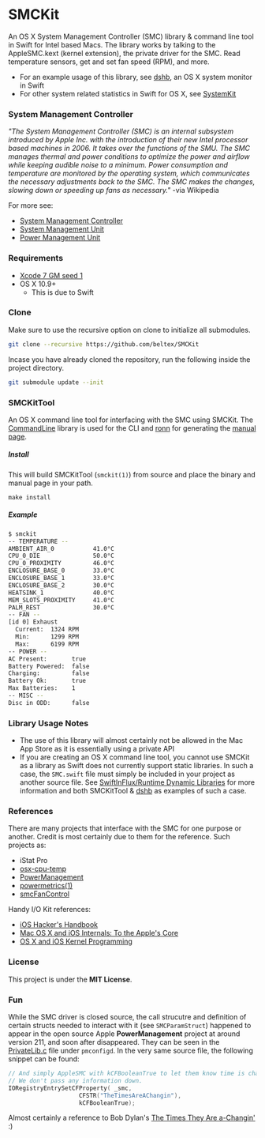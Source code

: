 SMCKit
======

An OS X System Management Controller (SMC) library & command line tool in Swift
for Intel based Macs. The library works by talking to the AppleSMC.kext (kernel
extension), the private driver for the SMC. Read temperature sensors, get and
set fan speed (RPM), and more.

- For an example usage of this library, see
  [dshb](https://github.com/beltex/dshb), an OS X system monitor in Swift
- For other system related statistics in Swift for OS X, see
  [SystemKit](https://github.com/beltex/SystemKit)


### System Management Controller

_"The System Management Controller (SMC) is an internal subsystem introduced by
Apple Inc. with the introduction of their new Intel processor based machines
in 2006. It takes over the functions of the SMU. The SMC manages thermal and
power conditions to optimize the power and airflow while keeping audible noise
to a minimum. Power consumption and temperature are monitored by the operating
system, which communicates the necessary adjustments back to the SMC. The SMC
makes the changes, slowing down or speeding up fans as necessary."_
-via Wikipedia

For more see:

- [System Management Controller](https://en.wikipedia.org/wiki/System_Management_Controller)
- [System Management Unit](https://en.wikipedia.org/wiki/System_Management_Unit)
- [Power Management Unit](https://en.wikipedia.org/wiki/Power_Management_Unit)


### Requirements

- [Xcode 7 GM seed 1](https://developer.apple.com/xcode/downloads/)
- OS X 10.9+
    - This is due to Swift


### Clone

Make sure to use the recursive option on clone to initialize all submodules.

```sh
git clone --recursive https://github.com/beltex/SMCKit
```

Incase you have already cloned the repository, run the following inside the
project directory.

```sh
git submodule update --init
```


### SMCKitTool

An OS X command line tool for interfacing with the SMC using SMCKit. The
[CommandLine](https://github.com/jatoben/CommandLine) library is used for
the CLI and [ronn](https://github.com/rtomayko/ronn) for generating the
[manual page](http://beltex.github.io/SMCKit/smckit.1.html).

##### Install

This will build SMCKitTool (`smckit(1)`) from source and place the binary and
manual page in your path.

```
make install
```

##### Example

```sh
$ smckit
-- TEMPERATURE --
AMBIENT_AIR_0           41.0°C
CPU_0_DIE               50.0°C
CPU_0_PROXIMITY         46.0°C
ENCLOSURE_BASE_0        33.0°C
ENCLOSURE_BASE_1        33.0°C
ENCLOSURE_BASE_2        30.0°C
HEATSINK_1              40.0°C
MEM_SLOTS_PROXIMITY     41.0°C
PALM_REST               30.0°C
-- FAN --
[id 0] Exhaust
  Current:  1324 RPM
  Min:      1299 RPM
  Max:      6199 RPM
-- POWER --
AC Present:       true
Battery Powered:  false
Charging:         false
Battery Ok:       true
Max Batteries:    1
-- MISC --
Disc in ODD:      false
```


### Library Usage Notes

- The use of this library  will almost certainly not be allowed in the
  Mac App Store as it is essentially using a private API
- If you are creating an OS X command line tool, you cannot use SMCKit as a
  library as Swift does not currently support static libraries. In such a
  case, the `SMC.swift` file must simply be included in your project as another
  source file. See
  [SwiftInFlux/Runtime Dynamic Libraries](https://github.com/ksm/SwiftInFlux#runtime-dynamic-libraries)
  for more information and both SMCKitTool &
  [dshb](https://github.com/beltex/dshb) as examples of such a case.


### References

There are many projects that interface with the SMC for one purpose or another.
Credit is most certainly due to them for the reference. Such projects as:

- iStat Pro
- [osx-cpu-temp](https://github.com/lavoiesl/osx-cpu-temp)
- [PowerManagement](http://www.opensource.apple.com/source/PowerManagement/)
- [powermetrics(1)](https://developer.apple.com/library/mac/documentation/Darwin/Reference/ManPages/man1/powermetrics.1.html)
- [smcFanControl](https://github.com/hholtmann/smcFanControl)

Handy I/O Kit references:

- [iOS Hacker's Handbook](http://ca.wiley.com/WileyCDA/WileyTitle/productCd-1118204123.html)
- [Mac OS X and iOS Internals: To the Apple's Core](http://ca.wiley.com/WileyCDA/WileyTitle/productCd-1118057651.html)
- [OS X and iOS Kernel Programming](http://www.apress.com/apple-mac/objective-c/9781430235361)


### License

This project is under the **MIT License**.


### Fun

While the SMC driver is closed source, the call strucutre and definition of
certain structs needed to interact with it (see `SMCParamStruct`) happened to
appear in the open source Apple **PowerManagement** project at around version
211, and soon after disappeared. They can be seen in the
[PrivateLib.c](http://www.opensource.apple.com/source/PowerManagement/PowerManagement-211/pmconfigd/PrivateLib.c)
file under `pmconfigd`. In the very same source file, the following snippet can be
found:

```c
// And simply AppleSMC with kCFBooleanTrue to let them know time is changed.
// We don't pass any information down.
IORegistryEntrySetCFProperty( _smc,
                    CFSTR("TheTimesAreAChangin"),
                    kCFBooleanTrue);
```

Almost certainly a reference to Bob Dylan's
<a href="https://en.wikipedia.org/wiki/The_Times_They_Are_a-Changin%27_(song)">The Times They Are a-Changin'</a> :)
